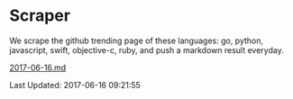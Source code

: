 # Scraper

We scrape the github trending page of these languages: go, python, javascript, swift, objective-c, ruby, and push a markdown result everyday.

[2017-06-16.md](https://github.com/henson/Scraper/blob/master/2017-06-16.md)

Last Updated: 2017-06-16 09:21:55
